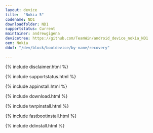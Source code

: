 ```yaml
---
layout: device
title:  "Nokia 5"
codename: ND1
downloadfolder: ND1
supportstatus: Current
maintainer: andrewgigena
devicetree: https://github.com/TeamWin/android_device_nokia_ND1
oem: Nokia
ddof: "/dev/block/bootdevice/by-name/recovery"

---
```


{% include disclaimer.html %}

{% include supportstatus.html %}

{% include appinstall.html %}

{% include download.html %}

{% include twrpinstall.html %}

{% include fastbootinstall.html %}

{% include ddinstall.html %}
